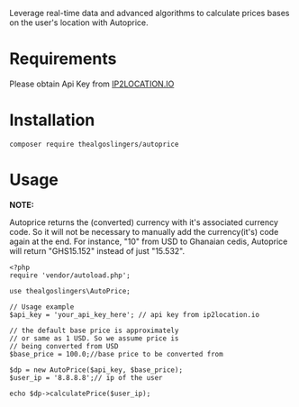 Leverage real-time data and advanced algorithms to calculate prices bases on the user's location with Autoprice.

<h1>Requirements</h1>
Please obtain Api Key from <a href="https://www.ip2location.io/">IP2LOCATION.IO</a>

<h1>Installation</h1>

``` 
composer require thealgoslingers/autoprice
```

<h1>Usage</h1>
<strong>NOTE: </strong><p>Autoprice returns the (converted) currency with it's associated currency code. So it will not be necessary to manually add the currency(it's) code again at the end. For instance, "10" from USD to Ghanaian cedis, Autoprice will return "GHS15.152" instead of just "15.532".</p>

```
<?php
require 'vendor/autoload.php';

use thealgoslingers\AutoPrice;

// Usage example
$api_key = 'your_api_key_here'; // api key from ip2location.io

// the default base price is approximately
// or same as 1 USD. So we assume price is 
// being converted from USD 
$base_price = 100.0;//base price to be converted from

$dp = new AutoPrice($api_key, $base_price);
$user_ip = '8.8.8.8';// ip of the user 

echo $dp->calculatePrice($user_ip);

```

